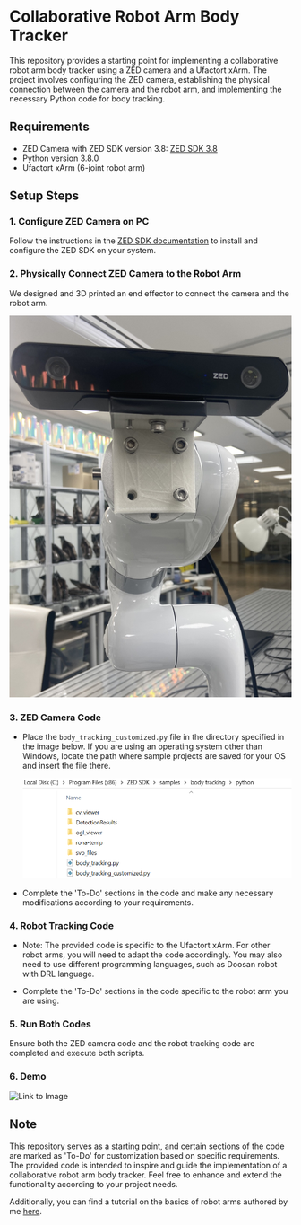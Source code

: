 # Collaborative Robot Arm Body Tracker

This repository provides a starting point for implementing a collaborative robot arm body tracker using a ZED camera and a Ufactort xArm. The project involves configuring the ZED camera, establishing the physical connection between the camera and the robot arm, and implementing the necessary Python code for body tracking.

## Requirements

- ZED Camera with ZED SDK version 3.8: [ZED SDK 3.8](https://www.stereolabs.com/developers/release/3.8)
- Python version 3.8.0
- Ufactort xArm (6-joint robot arm)

## Setup Steps

### 1. Configure ZED Camera on PC

Follow the instructions in the [ZED SDK documentation](https://www.stereolabs.com/docs/) to install and configure the ZED SDK on your system.

### 2. Physically Connect ZED Camera to the Robot Arm

We designed and 3D printed an end effector to connect the camera and the robot arm.

![Link to Image](media/physical_connection.jpg)

### 3. ZED Camera Code

- Place the `body_tracking_customized.py` file in the directory specified in the image below. If you are using an operating system other than Windows, locate the path where sample projects are saved for your OS and insert the file there.

  ![Link to Image](media/body_tracking_customized_path.png)

- Complete the 'To-Do' sections in the code and make any necessary modifications according to your requirements.

### 4. Robot Tracking Code

- Note: The provided code is specific to the Ufactort xArm. For other robot arms, you will need to adapt the code accordingly. You may also need to use different programming languages, such as Doosan robot with DRL language.

- Complete the 'To-Do' sections in the code specific to the robot arm you are using.

### 5. Run Both Codes

Ensure both the ZED camera code and the robot tracking code are completed and execute both scripts.

### 6. Demo

![Link to Image](path/to/image)

## Note

This repository serves as a starting point, and certain sections of the code are marked as 'To-Do' for customization based on specific requirements. The provided code is intended to inspire and guide the implementation of a collaborative robot arm body tracker. Feel free to enhance and extend the functionality according to your project needs.

Additionally, you can find a tutorial on the basics of robot arms authored by me [here](https://www.youtube.com/watch?v=LM_INiNuWcs&list=PLTQAfwphGUyHzWAlYQcYkhI6lLmYAdobT).

